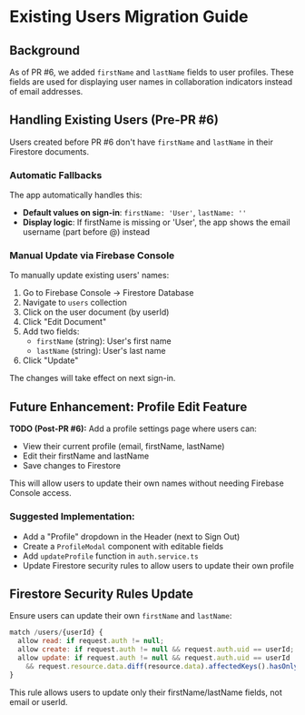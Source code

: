 # Existing Users Migration Guide

## Background
As of PR #6, we added `firstName` and `lastName` fields to user profiles. These fields are used for displaying user names in collaboration indicators instead of email addresses.

## Handling Existing Users (Pre-PR #6)

Users created before PR #6 don't have `firstName` and `lastName` in their Firestore documents.

### Automatic Fallbacks
The app automatically handles this:
- **Default values on sign-in**: `firstName: 'User'`, `lastName: ''`
- **Display logic**: If firstName is missing or 'User', the app shows the email username (part before @) instead

### Manual Update via Firebase Console

To manually update existing users' names:

1. Go to Firebase Console → Firestore Database
2. Navigate to `users` collection
3. Click on the user document (by userId)
4. Click "Edit Document"
5. Add two fields:
   - `firstName` (string): User's first name
   - `lastName` (string): User's last name
6. Click "Update"

The changes will take effect on next sign-in.

## Future Enhancement: Profile Edit Feature

**TODO (Post-PR #6):** Add a profile settings page where users can:
- View their current profile (email, firstName, lastName)
- Edit their firstName and lastName
- Save changes to Firestore

This will allow users to update their own names without needing Firebase Console access.

### Suggested Implementation:
- Add a "Profile" dropdown in the Header (next to Sign Out)
- Create a `ProfileModal` component with editable fields
- Add `updateProfile` function in `auth.service.ts`
- Update Firestore security rules to allow users to update their own profile

## Firestore Security Rules Update

Ensure users can update their own `firstName` and `lastName`:

```javascript
match /users/{userId} {
  allow read: if request.auth != null;
  allow create: if request.auth != null && request.auth.uid == userId;
  allow update: if request.auth != null && request.auth.uid == userId 
    && request.resource.data.diff(resource.data).affectedKeys().hasOnly(['firstName', 'lastName']);
}
```

This rule allows users to update only their firstName/lastName fields, not email or userId.

